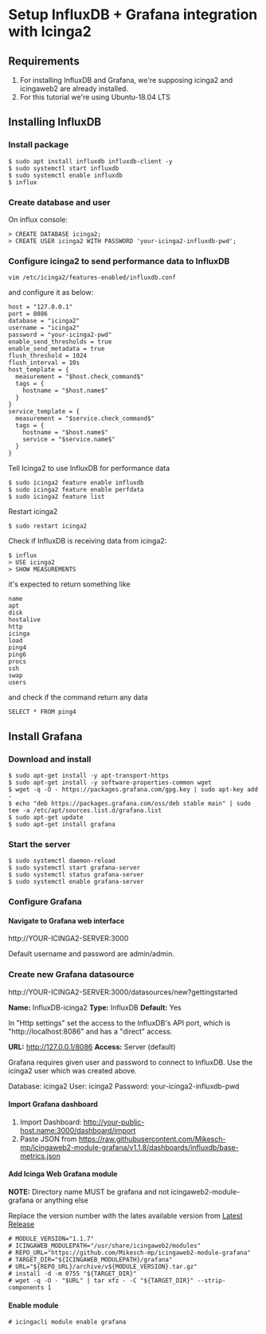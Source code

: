 # Setup InfluxDB + Grafana integration with Icinga2

## Requirements

1. For installing InfluxDB and Grafana, we're supposing icinga2 and icingaweb2 are already installed.
2. For this tutorial we're using Ubuntu-18.04 LTS

## Installing InfluxDB

### Install package

```
$ sudo apt install influxdb influxdb-client -y
$ sudo systemctl start influxdb
$ sudo systemctl enable influxdb
$ influx
```

### Create database and user

On influx console:
```
> CREATE DATABASE icinga2;
> CREATE USER icinga2 WITH PASSWORD 'your-icinga2-influxdb-pwd';
```

### Configure icinga2 to send performance data to InfluxDB

```
vim /etc/icinga2/features-enabled/influxdb.conf
```

and configure it as below:

```
host = "127.0.0.1"
port = 8086
database = "icinga2"
username = "icinga2"
password = "your-icinga2-pwd"
enable_send_thresholds = true
enable_send_metadata = true
flush_threshold = 1024
flush_interval = 10s
host_template = {
  measurement = "$host.check_command$"
  tags = {
    hostname = "$host.name$"
  }
}
service_template = {
  measurement = "$service.check_command$"
  tags = {
    hostname = "$host.name$"
    service = "$service.name$"
  }
}
```

Tell Icinga2 to use InfluxDB for performance data

```
$ sudo icinga2 feature enable influxdb
$ sudo icinga2 feature enable perfdata
$ sudo icinga2 feature list
```

Restart icinga2

```
$ sudo restart icinga2
```

Check if InfluxDB is receiving data from icinga2:

```
$ influx
> USE icinga2
> SHOW MEASUREMENTS
```

it's expected to return something like

```
name
apt
disk
hostalive
http
icinga
load
ping4
ping6
procs
ssh
swap
users
```

and check if the command return any data

```
SELECT * FROM ping4
```

## Install Grafana

### Download and install

```
$ sudo apt-get install -y apt-transport-https
$ sudo apt-get install -y software-properties-common wget
$ wget -q -O - https://packages.grafana.com/gpg.key | sudo apt-key add -
$ echo "deb https://packages.grafana.com/oss/deb stable main" | sudo tee -a /etc/apt/sources.list.d/grafana.list 
$ sudo apt-get update
$ sudo apt-get install grafana
```

### Start the server

```
$ sudo systemctl daemon-reload
$ sudo systemctl start grafana-server
$ sudo systemctl status grafana-server
$ sudo systemctl enable grafana-server
```

### Configure Grafana

#### Navigate to Grafana web interface

http://YOUR-ICINGA2-SERVER:3000

Default username and password are admin/admin.

### Create new Grafana datasource

http://YOUR-ICINGA2-SERVER:3000/datasources/new?gettingstarted

**Name:** InfluxDB-icinga2
**Type:** InfluxDB
**Default:** Yes

In "Http settings" set the access to the InfluxDB's API port, which is "http://localhost:8086" and has a "direct" access. 

**URL:** http://127.0.0.1/8086
**Access:** Server (default)

Grafana requires given user and password to connect to InfluxDB. Use the icinga2 user which was created above.

Database: icinga2
User: icinga2
Password: your-icinga2-influxdb-pwd

#### Import Grafana dashboard

1. Import Dashboard: http://your-public-host.name:3000/dashboard/import
2. Paste JSON from https://raw.githubusercontent.com/Mikesch-mp/icingaweb2-module-grafana/v1.1.8/dashboards/influxdb/base-metrics.json

#### Add Icinga Web Grafana module

**NOTE:** Directory name MUST be grafana and not icingaweb2-module-grafana or anything else

Replace the version number with the lates available version from [Latest Release](https://github.com/Mikesch-mp/icingaweb2-module-grafana/releases/latest)

```
# MODULE_VERSION="1.1.7"
# ICINGAWEB_MODULEPATH="/usr/share/icingaweb2/modules"
# REPO_URL="https://github.com/Mikesch-mp/icingaweb2-module-grafana"
# TARGET_DIR="${ICINGAWEB_MODULEPATH}/grafana"
# URL="${REPO_URL}/archive/v${MODULE_VERSION}.tar.gz"
# install -d -m 0755 "${TARGET_DIR}"
# wget -q -O - "$URL" | tar xfz - -C "${TARGET_DIR}" --strip-components 1
```

#### Enable module

```
# icingacli module enable grafana
```